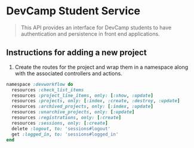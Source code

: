 # DevCamp Student Service

> This API provides an interface for DevCamp students to have authentication and persistence in front end applications.

## Instructions for adding a new project

1.  Create the routes for the project and wrap them in a namespace along with the associated controllers and actions.

```ruby
namespace :devworkflow do
  resources :check_list_items
  resources :project_line_items, only: [:show, :update]
  resources :projects, only: [:index, :create, :destroy, :update]
  resources :archived_projects, only: [:index, :update]
  resources :unarchive_projects, only: [:update]
  resources :registrations, only: [:create]
  resources :sessions, only: [:create]
  delete :logout, to: 'sessions#logout'
  get :logged_in, to: 'sessions#logged_in'
end
```
